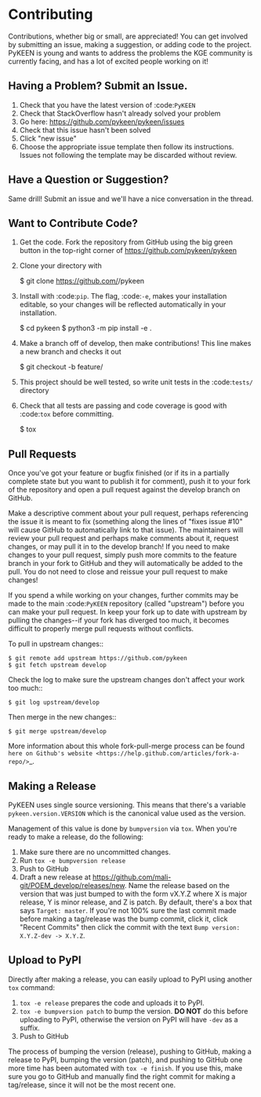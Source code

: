 # Contributing

Contributions, whether big or small, are appreciated! You can get involved by submitting an
issue, making a suggestion, or adding code to the project. PyKEEN is young and wants to address
the problems the KGE community is currently facing, and has a lot of excited people working on it!

## Having a Problem? Submit an Issue.

1. Check that you have the latest version of :code:`PyKEEN`
2. Check that StackOverflow hasn't already solved your problem
3. Go here: https://github.com/pykeen/pykeen/issues
4. Check that this issue hasn't been solved
5. Click "new issue"
6. Choose the appropriate issue template then follow its instructions.
   Issues not following the template may be discarded without review.

## Have a Question or Suggestion?

Same drill! Submit an issue and we'll have a nice conversation in the thread.

## Want to Contribute Code?

1. Get the code. Fork the repository from GitHub using the big green button in the top-right corner of
   https://github.com/pykeen/pykeen
2. Clone your directory with

    $ git clone https://github.com/<YourUsername>/pykeen

3. Install with :code:`pip`. The flag, :code:`-e`, makes your installation editable, so your changes will be reflected
   automatically in your installation.

    $ cd pykeen
    $ python3 -m pip install -e .

4. Make a branch off of develop, then make contributions! This line makes a new branch and checks it out

    $ git checkout -b feature/<YourFeatureName>

5. This project should be well tested, so write unit tests in the :code:`tests/` directory
6. Check that all tests are passing and code coverage is good with :code:`tox` before committing.

    $ tox

## Pull Requests

Once you've got your feature or bugfix finished (or if its in a partially complete state but you want to publish it
for comment), push it to your fork of the repository and open a pull request against the develop branch on GitHub.

Make a descriptive comment about your pull request, perhaps referencing the issue it is meant to fix (something along
the lines of "fixes issue #10" will cause GitHub to automatically link to that issue). The maintainers will review your
pull request and perhaps make comments about it, request changes, or may pull it in to the develop branch! If you need
to make changes to your pull request, simply push more commits to the feature branch in your fork to GitHub and they
will automatically be added to the pull. You do not need to close and reissue your pull request to make changes!

If you spend a while working on your changes, further commits may be made to the main :code:`PyKEEN` repository (called
"upstream") before you can make your pull request. In keep your fork up to date with upstream by pulling the
changes--if your fork has diverged too much, it becomes difficult to properly merge pull requests without conflicts.

To pull in upstream changes::

    $ git remote add upstream https://github.com/pykeen
    $ git fetch upstream develop

Check the log to make sure the upstream changes don't affect your work too much::

    $ git log upstream/develop

Then merge in the new changes::

    $ git merge upstream/develop

More information about this whole fork-pull-merge process can be found `here on Github's
website <https://help.github.com/articles/fork-a-repo/>`_.

## Making a Release

PyKEEN uses single source versioning. This means that there's a variable
`pykeen.version.VERSION` which is the canonical value used as the version.

Management of this value is done by `bumpversion` via `tox`. When you're
ready to make a release, do the following:

1. Make sure there are no uncommitted changes.
2. Run `tox -e bumpversion release`
3. Push to GitHub
4. Draft a new release at https://github.com/mali-git/POEM_develop/releases/new.
   Name the release based on the version that was just bumped to with the form
   vX.Y.Z where X is major release, Y is minor release, and Z is patch. By default,
   there's a box that says `Target: master`. If you're not 100% sure the last commit
   made before making a tag/release was the bump commit, click it, click "Recent Commits"
   then click the commit with the text `Bump version: X.Y.Z-dev -> X.Y.Z`.

## Upload to PyPI

Directly after making a release, you can easily upload to PyPI using another `tox`
command:

1. `tox -e release` prepares the code and uploads it to PyPI.
2. `tox -e bumpversion patch` to bump the version. **DO NOT** do this before uploading to
   PyPI, otherwise the version on PyPI will have `-dev` as a suffix.
3. Push to GitHub

The process of bumping the version (release), pushing to GitHub, making a release to PyPI,
bumping the version (patch), and pushing to GitHub one more time has been automated with
`tox -e finish`. If you use this, make sure you go to GitHub and manually find the right
commit for making a tag/release, since it will not be the most recent one.
